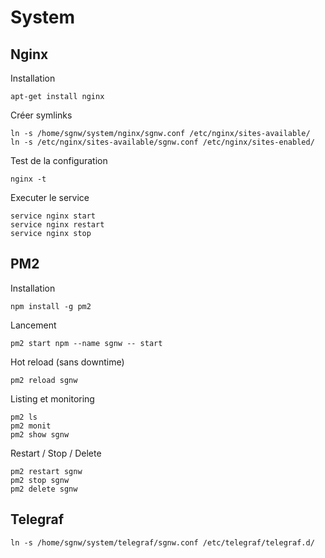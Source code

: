 # System

## Nginx

Installation
```
apt-get install nginx
```

Créer symlinks
```
ln -s /home/sgnw/system/nginx/sgnw.conf /etc/nginx/sites-available/
ln -s /etc/nginx/sites-available/sgnw.conf /etc/nginx/sites-enabled/
```

Test de la configuration
```
nginx -t
```

Executer le service
```
service nginx start
service nginx restart
service nginx stop
```

## PM2

Installation
```
npm install -g pm2
```

Lancement
```
pm2 start npm --name sgnw -- start
```

Hot reload (sans downtime)
```
pm2 reload sgnw
```

Listing et monitoring
```
pm2 ls
pm2 monit
pm2 show sgnw
```

Restart / Stop / Delete
```
pm2 restart sgnw
pm2 stop sgnw
pm2 delete sgnw
```

## Telegraf

```
ln -s /home/sgnw/system/telegraf/sgnw.conf /etc/telegraf/telegraf.d/
```
